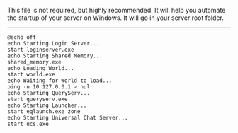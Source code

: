 This file is not required, but highly recommended. It will help you automate the startup of your server on Windows. It will go in your server root folder.

***

```
@echo off
echo Starting Login Server...
start loginserver.exe
echo Starting Shared Memory...
shared_memory.exe
echo Loading World...
start world.exe
echo Waiting for World to load...
ping -n 10 127.0.0.1 > nul
echo Starting QueryServ...
start queryserv.exe
echo Starting Launcher...
start eqlaunch.exe zone
echo Starting Universal Chat Server...
start ucs.exe
```